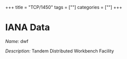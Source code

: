 +++
title = "TCP/1450"
tags = [""]
categories = [""]
+++

# IANA Data

_Name:_ dwf

_Description:_ Tandem Distributed Workbench Facility

